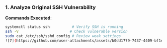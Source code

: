 ### **1. Analyze Original SSH Vulnerability**  
**Commands Executed**:  
```bash
systemctl status ssh          # Verify SSH is running  
ssh -V                       # Check vulnerable version  
sudo cat /etc/ssh/sshd_config # Review weak settings
![7](https://github.com/user-attachments/assets/b0dd1779-7437-4409-bf1c-f745ddb12ac8)
